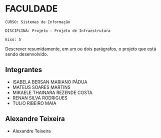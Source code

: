 # FACULDADE

`CURSO: Sistemas de Informação`

`DISCIPLINA: Projeto - Projeto de Infraestrutura`

`Eixo: 5`

Descrever resumidamente, em um ou dois parágrafos, o projeto que está sendo desenvolvido.

## Integrantes

* ISABELA BERSAN MARIANO PÁDUA
* MATEUS SOARES MARTINS
* MIKAELE THAINARA REZENDE COSTA
* RENAN SILVA RODRIGUES
* TULIO RIBEIRO MAIA

## Alexandre Teixeira

* Alexandre Teixeira


